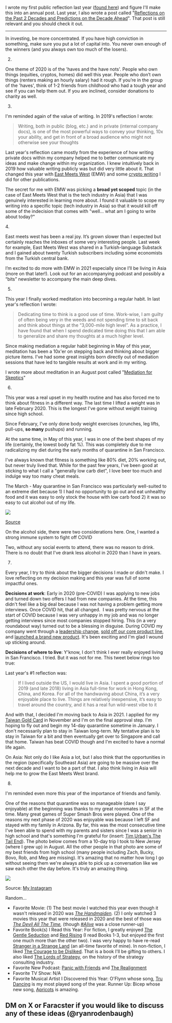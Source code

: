 I wrote my first public reflection last year ([found here](https://ryanrodenbaugh.com/reflections-on-2019/)) and figure I'll make this into an annual post. Last year, I also wrote a post called "[Reflections on the Past 2 Decades and Predictions on the Decade Ahead](https://ryanrodenbaugh.com/reflections-on-the-past-2-decades-predictions-on-the-decade-ahead/)". That post is still relevant and you should check it out.

___

In investing, be more concentrated. If you have high conviction in something, make sure you put a lot of capital into. You never own enough of the winners (and you always own too much of the losers).

2.

One theme of 2020 is of the 'haves and the have nots'. People who own things (equities, cryptos, homes) did well this year. People who don’t own things (renters making an hourly salary) had it rough. If you’re in the group of the 'haves', think of 1-2 friends from childhood who had a tough year and see if you can help them out. If you are inclined, consider donations to charity as well.

3.

I'm reminded again of the value of writing. In 2019's reflection I wrote:

> Writing, both in public (blog, etc.) and in private (internal company docs), is one of the most powerful ways to convey your thinking, 10x your ability, and get in front of a broad audience who might not otherwise see your thoughts

Last year's reflection came mostly from the experience of how writing private docs within my company helped me to better communicate my ideas and make change within my organization. I knew intuitively back in 2019 how valuable writing publicly was but did very little about it. That changed this year with [East Meets West](https://eastmeetswest.substack.com/?ref=ryanrodenbaugh.com) (EMW) and some [crypto writing](https://ryanrodenbaugh.com/tag/crypto/) I did for other publications.

The secret for me with EMW was picking a **broad yet scoped** topic (in the case of East Meets West that is the tech industry in Asia) that I was genuinely interested in learning more about. I found it valuable to scope my writing into a specific topic (tech industry in Asia) so that it would kill off some of the indecision that comes with "well... what am I going to write about today?"

4\.  

East meets west has been a real joy. It’s grown slower than I expected but certainly reaches the inboxes of some very interesting people. Last week for example, East Meets West was shared in a Turkish-language Substack and I gained about twenty Turkish subscribers including some economists from the Turkish central bank.

I’m excited to do more with EMW in 2021 especially since I’ll be living in Asia (more on that later!). Look out for an accompanying podcast and possibly a “bits” newsletter to accompany the main deep dives.

5.

This year I finally worked meditation into becoming a regular habit. In last year's reflection I wrote:

> Dedicating time to think is a good use of time. Work-wise, I am guilty of often being very in the weeds and not spending time to sit back and think about things at the “3,000-mile high level”. As a practice, I have found that when I spend dedicated time doing this that I am able to generalize and share my thoughts at a much higher level.

Since making mediation a regular habit beginning in May of this year, meditation has been a 10x'er on stepping back and thinking about bigger picture items. I've had some great insights born directly out of mediation sessions that have led to tangible results at work and in my writing.

I wrote more about meditation in an August post called "[Mediation for Skeptics](https://ryanrodenbaugh.com/meditation-for-skeptics/)"

6.

This year was a real upset in my health routine and has also forced me to think about fitness in a different way. The last time I lifted a weight was in late February 2020. This is the longest I've gone without weight training since high school.

Since February, I've only done body weight exercises (crunches, leg lifts, pull-ups, **so many** pushups) and running.

At the same time, in May of this year, I was in one of the best shapes of my life (certainly, the lowest body fat %). This was completely due to me radicalizing my diet during the early months of quarantine in San Francisco.

I've always known that fitness is something like 80% diet, 20% working out, but never truly lived that. While for the past few years, I've been good at sticking to what I call a "generally low carb diet", I love beer too much and indulge way too many cheat meals.

The March - May quarantine in San Francisco was particularly well-suited to an extreme diet because 1) I had no opportunity to go out and eat unhealthy food and it was easy to only stock the house with low carb food 2) it was so easy to cut alcohol out of my life.  

![](https://ryanrodenbaugh.com/content/images/2020/12/image-2.png)

[Source](https://twitter.com/RyanRodenbaugh/status/1262542421985914880?ref=ryanrodenbaugh.com)

On the alcohol side, there were two considerations here. One, I wanted a strong immune system to fight off COVID

Two, without any social events to attend, there was no reason to drink. There is no doubt that I've drank less alcohol in 2020 than I have in years.

7.

Every year, I try to think about the bigger decisions I made or didn't make. I love reflecting on my decision making and this year was full of some impactful ones.

**Decisions at work**: Early in 2020 (pre-COVID) I was applying to new jobs and turned down two offers I had from new companies. At the time, this didn't feel like a big deal because I was not having a problem getting more interviews. Once COVID hit, that all changed.  I was pretty nervous at the start of COVID because I was very unhappy in my job and was no longer getting interviews since most companies stopped hiring. This (in a very roundabout way) turned out to be a blessing in disguise. During COVID my company went through a [leadership change](https://blog.trusttoken.com/the-next-era-of-trusttoken-the-team-to-lead-it-499b8c8e32bd?ref=ryanrodenbaugh.com), [sold off our core product line](https://blog.trusttoken.com/scaling-trust-announcing-tusds-next-stage-of-growth-44dedf4aded8?ref=ryanrodenbaugh.com), and [launched a brand new product](https://blog.trusttoken.com/introducing-truefi-the-defi-protocol-for-uncollateralized-lending-9bfd6594a48?ref=ryanrodenbaugh.com). It's been exciting and I'm glad I wound up sticking around.

**Decisions of where to live**: Y'know, I don't think I ever really enjoyed living in San Francisco. I tried. But it was not for me. This tweet below rings too true:

Last year's #1 reflection was:

> If I lived outside the US, I would live in Asia. I spent a good portion of 2019 (and late 2018) living in Asia full-time for work in Hong Kong, China, and Korea. For all of the handwaving about China, it’s a very enjoyable place to live. Things are relatively inexpensive, it’s easy to travel around the country, and it has a real fun wild-west vibe to it

And with that, I decided I'm moving back to Asia in 2021. I applied for my [Taiwan Gold Card](https://taiwangoldcard.com/application-faq/?ref=ryanrodenbaugh.com) in November and I'm on the final approval step. I'm hoping to fly out and begin my 14-day quarantine sometime in January. I don't necessarily plan to stay in Taiwan long-term. My tentative plan is to stay in Taiwan for a bit and then eventually get over to Singapore and call that home. Taiwan has beat COVID though and I'm excited to have a normal life again.

On Asia: Not only do I like Asia a lot, but I also think that the opportunities in the region (specifically Southeast Asia) are going to be massive over the next decade and I want to be a part of that. I also think living in Asia will help me to grow the East Meets West brand.

8.

I'm reminded even more this year of the importance of friends and family.

One of the reasons that quarantine was so manageable (dare I say enjoyable) at the beginning was thanks to my great roommates in SF at the time. Many great games of Super Smash Bros were played. One of the reasons my next phase of 2020 was enjoyable was because I left SF and stayed with my family in Arizona. By far, this was the most consecutive time I've been able to spend with my parents and sisters since I was a senior in high school and that's something I'm grateful for (insert: [Tim Urban's The Tail End](https://waitbutwhy.com/2015/12/the-tail-end.html?ref=ryanrodenbaugh.com)). The photo below comes from a 10-day trip I took to New Jersey (where I grew up) in August. All the other people in that photo are some of my best friends from high school (many people including Zach, Bucky, Bovo, Rob, and Meg are missing). It's amazing that no matter how long I go without seeing them we're always able to pick up a conversation like we saw each other the day before. It's truly an amazing thing.

![](https://ryanrodenbaugh.com/content/images/2020/12/image-1.png)

Source: [My Instagram](https://www.instagram.com/ryanrodenbaugh/?ref=ryanrodenbaugh.com)

Random...

-   Favorite Movie: (1) The best movie I watched this year even though it wasn't released in 2020 was [_The Handmaiden_](https://www.rottentomatoes.com/m/the_handmaiden?ref=ryanrodenbaugh.com)_._ (2) I only watched 3 movies this year that were released in 2020 and the best of those was [_The Devil All The Time_](https://www.rottentomatoes.com/m/the_devil_all_the_time?ref=ryanrodenbaugh.com)_,_ (though [_#Alive_](https://www.rottentomatoes.com/m/alive_2020?ref=ryanrodenbaugh.com) was a close runner-up)
-   Favorite Book(s) I Read this Year: For fiction, I greatly enjoyed [The Gentle Seduction](http://www.skyhunter.com/marcs/GentleSeduction.html?ref=ryanrodenbaugh.com) and [Red Rising](https://www.goodreads.com/book/show/15839976-red-rising?ref=ryanrodenbaugh.com) (I read Books 1-3, but enjoyed the first one much more than the other two). I was very happy to have re-read [Stranger in a Strange Land](https://www.goodreads.com/book/show/350.Stranger_in_a_Strange_Land?ref=ryanrodenbaugh.com) (an all-time favorite of mine). In non-fiction, I liked [The Courage to be Disliked](https://www.goodreads.com/book/show/43306206-the-courage-to-be-disliked?ref=ryanrodenbaugh.com). That is a book I'll be gifting to others. I also liked [The Lords of Strategy](https://www.goodreads.com/book/show/6214316-the-lords-of-strategy?ref=ryanrodenbaugh.com), on the history of the strategy consulting industry.
-   Favorite New Podcast: [Panic with Friends](https://howardlindzon.com/podcast/?ref=ryanrodenbaugh.com) and [The Realignment](https://the-realignment.simplecast.com/?ref=ryanrodenbaugh.com)
-   Favorite TV Show: N/A
-   Favorite Musical Artist I Discovered this Year: O'Flynn whose song, [Tru Dancing](https://www.youtube.com/watch?v=dwokIyWtBhw&ref=ryanrodenbaugh.com) is my most played song of the year. Runner Up: Bicep whose new song, [Apricots](https://www.youtube.com/watch?v=Govg_XmORLE&ref=ryanrodenbaugh.com) is amazing.

## DM on X or Faracster if you would like to discuss any of these ideas (@ryanrodenbaugh)